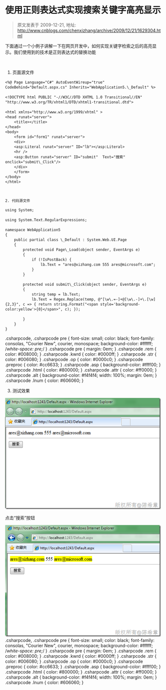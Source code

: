 # 使用正则表达式实现搜索关键字高亮显示 
> 原文发表于 2009-12-21, 地址: http://www.cnblogs.com/chenxizhang/archive/2009/12/21/1629304.html 


下面通过一个小例子讲解一下在网页开发中，如何实现关键字检索之后的高亮显示。我们使用到的技术是正则表达式的替换功能

  

 1. 页面源文件


```
<%@ Page Language="C#" AutoEventWireup="true" CodeBehind="Default.aspx.cs" Inherits="WebApplication5.\_Default" %>

<!DOCTYPE html PUBLIC "-//W3C//DTD XHTML 1.0 Transitional//EN" "http://www.w3.org/TR/xhtml1/DTD/xhtml1-transitional.dtd">

<html xmlns="http://www.w3.org/1999/xhtml" >
<head runat="server">
    <title></title>
</head>
<body>
    <form id="form1" runat="server">
    <div>
    <asp:Literal runat="server" ID="lb"></asp:Literal>
    <hr />
    <asp:Button runat="server" ID="submit"  Text="搜索" onclick="submit\_Click"/>
    </div>
    </form>
</body>
</html>
```

```
 
```

```
2. 代码源文件
```

```
using System;

using System.Text.RegularExpressions;

namespace WebApplication5
{
    public partial class \_Default : System.Web.UI.Page
    {
        protected void Page\_Load(object sender, EventArgs e)
        {
            if (!IsPostBack) {
                lb.Text = "ares@xizhang.com 555 ares@microsoft.com";
            }
        }

        protected void submit\_Click(object sender, EventArgs e)
        {
            string temp = lb.Text;
            lb.Text = Regex.Replace(temp, @"[\w\.=-]+@[\w\.-]+\.[\w]{2,3}", c => { return string.Format("<span style='background-color:yellow'>{0}</span>", c); });

        }
    }
}

```


.csharpcode, .csharpcode pre
{
 font-size: small;
 color: black;
 font-family: consolas, "Courier New", courier, monospace;
 background-color: #ffffff;
 /*white-space: pre;*/
}
.csharpcode pre { margin: 0em; }
.csharpcode .rem { color: #008000; }
.csharpcode .kwrd { color: #0000ff; }
.csharpcode .str { color: #006080; }
.csharpcode .op { color: #0000c0; }
.csharpcode .preproc { color: #cc6633; }
.csharpcode .asp { background-color: #ffff00; }
.csharpcode .html { color: #800000; }
.csharpcode .attr { color: #ff0000; }
.csharpcode .alt 
{
 background-color: #f4f4f4;
 width: 100%;
 margin: 0em;
}
.csharpcode .lnum { color: #606060; }




3. 测试效果


[![image](./images/1629304-image_thumb.png "image")](http://images.cnblogs.com/cnblogs_com/chenxizhang/WindowsLiveWriter/9c66410fc915_1321A/image_2.png) 


点击“搜索”按钮


[![image](./images/1629304-image_thumb_1.png "image")](http://images.cnblogs.com/cnblogs_com/chenxizhang/WindowsLiveWriter/9c66410fc915_1321A/image_4.png)
.csharpcode, .csharpcode pre
{
 font-size: small;
 color: black;
 font-family: consolas, "Courier New", courier, monospace;
 background-color: #ffffff;
 /*white-space: pre;*/
}
.csharpcode pre { margin: 0em; }
.csharpcode .rem { color: #008000; }
.csharpcode .kwrd { color: #0000ff; }
.csharpcode .str { color: #006080; }
.csharpcode .op { color: #0000c0; }
.csharpcode .preproc { color: #cc6633; }
.csharpcode .asp { background-color: #ffff00; }
.csharpcode .html { color: #800000; }
.csharpcode .attr { color: #ff0000; }
.csharpcode .alt 
{
 background-color: #f4f4f4;
 width: 100%;
 margin: 0em;
}
.csharpcode .lnum { color: #606060; }


